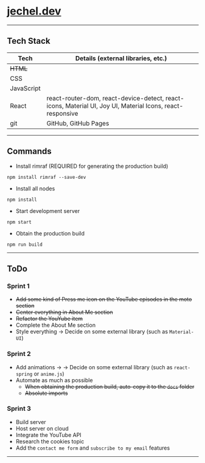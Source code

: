 # [jechel.dev](https://jechel.dev/)

***

## Tech Stack 
|  Tech      | Details (external libraries, etc.)                                                                        |
| ---------- | --------------------------------------------------------------------------------------------------------- |
| ~~HTML~~   |                                                                                                           |
| CSS        |                                                                                                           |
| JavaScript |                                                                                                           |
| React      | react-router-dom, react-device-detect, react-icons, Material UI, Joy UI, Material Icons, react-responsive |
| git        | GitHub, GitHub Pages                                                                                      |

***

## Commands
- Install rimraf (REQUIRED for generating the production build)
```console
npm install rimraf --save-dev
```
- Install all nodes
```console
npm install
```
- Start development server
```console
npm start
```
- Obtain the production build
```console
npm run build
```

***

## ToDo
### Sprint 1
- ~~Add some kind of Press me icon on the YouTube episodes in the moto section~~
- ~~Center everything in About Me section~~
- ~~Refactor the YouYube item~~
- Complete the About Me section
- Style everything -> Decide on some external library (such as ```Material-UI```)
### Sprint 2
- Add animations -> -> Decide on some external library (such as ```react-spring``` or ```anime.js```)
- Automate as much as possible
    - ~~When obtaining the production build, auto-copy it to the ```docs``` folder~~
    - ~~Absolute imports~~
### Sprint 3
- Build server
- Host server on cloud
- Integrate the YouTube API
- Research the cookies topic
- Add the ```contact me form``` and ```subscribe to my email``` features

***